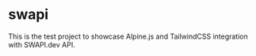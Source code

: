 # swapi

This is the test project to showcase Alpine.js and TailwindCSS integration with SWAPI.dev API.
